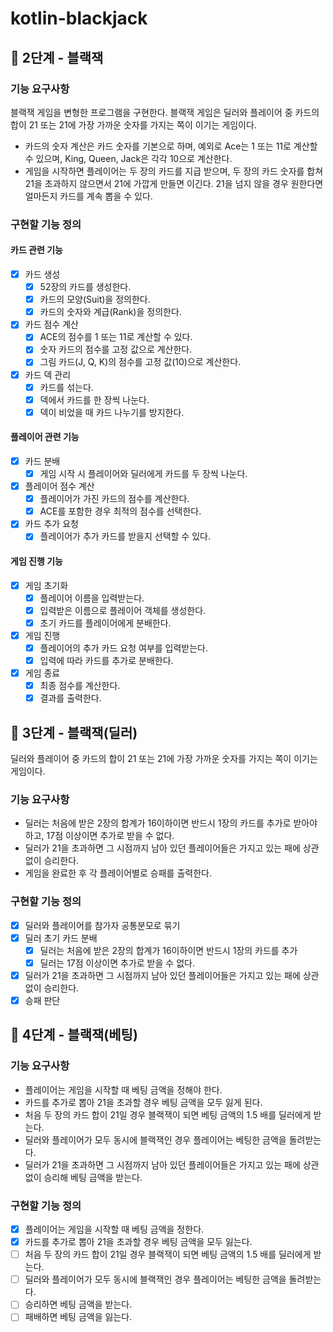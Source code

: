# kotlin-blackjack
## 🚀 2단계 - 블랙잭
### 기능 요구사항
블랙잭 게임을 변형한 프로그램을 구현한다. 블랙잭 게임은 딜러와 플레이어 중 카드의 합이 21 또는 21에 가장 가까운 숫자를 가지는 쪽이 이기는 게임이다.

- 카드의 숫자 계산은 카드 숫자를 기본으로 하며, 예외로 Ace는 1 또는 11로 계산할 수 있으며, King, Queen, Jack은 각각 10으로 계산한다.
- 게임을 시작하면 플레이어는 두 장의 카드를 지급 받으며, 두 장의 카드 숫자를 합쳐 21을 초과하지 않으면서 21에 가깝게 만들면 이긴다. 21을 넘지 않을 경우 원한다면 얼마든지 카드를 계속 뽑을 수 있다.

### 구현할 기능 정의
#### 카드 관련 기능
- [x] 카드 생성
    - [x] 52장의 카드를 생성한다.
    - [x] 카드의 모양(Suit)을 정의한다.
    - [x] 카드의 숫자와 계급(Rank)을 정의한다.

- [x] 카드 점수 계산
    - [x] ACE의 점수를 1 또는 11로 계산할 수 있다.
    - [x] 숫자 카드의 점수를 고정 값으로 계산한다.
    - [x] 그림 카드(J, Q, K)의 점수를 고정 값(10)으로 계산한다.

- [x] 카드 덱 관리
    - [x] 카드를 섞는다.
    - [x] 덱에서 카드를 한 장씩 나눈다.
    - [x] 덱이 비었을 때 카드 나누기를 방지한다.

#### 플레이어 관련 기능
- [x] 카드 분배
    - [x] 게임 시작 시 플레이어와 딜러에게 카드를 두 장씩 나눈다.

- [x] 플레이어 점수 계산
    - [x] 플레이어가 가진 카드의 점수를 계산한다.
    - [x] ACE를 포함한 경우 최적의 점수를 선택한다.

- [x] 카드 추가 요청
    - [x] 플레이어가 추가 카드를 받을지 선택할 수 있다.
#### 게임 진행 기능
- [x] 게임 초기화
    - [x] 플레이어 이름을 입력받는다.
    - [x] 입력받은 이름으로 플레이어 객체를 생성한다.
    - [x] 초기 카드를 플레이어에게 분배한다.

- [x] 게임 진행
    - [x] 플레이어의 추가 카드 요청 여부를 입력받는다.
    - [x] 입력에 따라 카드를 추가로 분배한다.

- [x] 게임 종료
    - [x] 최종 점수를 계산한다.
    - [x] 결과를 출력한다.

## 🚀 3단계 - 블랙잭(딜러)
딜러와 플레이어 중 카드의 합이 21 또는 21에 가장 가까운 숫자를 가지는 쪽이 이기는 게임이다.

### 기능 요구사항
- 딜러는 처음에 받은 2장의 합계가 16이하이면 반드시 1장의 카드를 추가로 받아야 하고, 17점 이상이면 추가로 받을 수 없다.
- 딜러가 21을 초과하면 그 시점까지 남아 있던 플레이어들은 가지고 있는 패에 상관 없이 승리한다.
- 게임을 완료한 후 각 플레이어별로 승패를 출력한다.

### 구현할 기능 정의
- [x] 딜러와 플레이어를 참가자 공통분모로 묶기 
- [x] 딜러 초기 카드 분배
  - [x] 딜러는 처음에 받은 2장의 합계가 16이하이면 반드시 1장의 카드를 추가
  - [x] 딜러는 17점 이상이면 추가로 받을 수 없다.
- [x] 딜러가 21을 초과하면 그 시점까지 남아 있던 플레이어들은 가지고 있는 패에 상관 없이 승리한다.
- [x] 승패 판단

## 🚀 4단계 - 블랙잭(베팅)

### 기능 요구사항
- 플레이어는 게임을 시작할 때 베팅 금액을 정해야 한다.
- 카드를 추가로 뽑아 21을 초과할 경우 베팅 금액을 모두 잃게 된다.
- 처음 두 장의 카드 합이 21일 경우 블랙잭이 되면 베팅 금액의 1.5 배를 딜러에게 받는다.
- 딜러와 플레이어가 모두 동시에 블랙잭인 경우 플레이어는 베팅한 금액을 돌려받는다.
- 딜러가 21을 초과하면 그 시점까지 남아 있던 플레이어들은 가지고 있는 패에 상관 없이 승리해 베팅 금액을 받는다.

### 구현할 기능 정의
- [x] 플레이어는 게임을 시작할 때 베팅 금액을 정한다. 
- [x] 카드를 추가로 뽑아 21을 초과할 경우 베팅 금액을 모두 잃는다.
- [ ] 처음 두 장의 카드 합이 21일 경우 블랙잭이 되면 베팅 금액의 1.5 배를 딜러에게 받는다.
- [ ] 딜러와 플레이어가 모두 동시에 블랙잭인 경우 플레이어는 베팅한 금액을 돌려받는다.
- [ ] 승리하면 베팅 금액을 받는다.
- [ ] 패배하면 베팅 금액을 잃는다.
